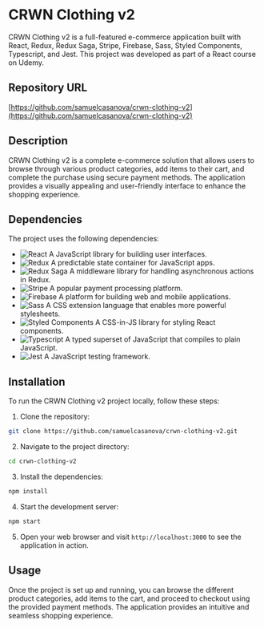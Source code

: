 # CRWN Clothing v2

CRWN Clothing v2 is a full-featured e-commerce application built with React, Redux, Redux Saga, Stripe, Firebase, Sass, Styled Components, Typescript, and Jest. This project was developed as part of a React course on Udemy.

## Repository URL

[https://github.com/samuelcasanova/crwn-clothing-v2](https://github.com/samuelcasanova/crwn-clothing-v2)

## Description

CRWN Clothing v2 is a complete e-commerce solution that allows users to browse through various product categories, add items to their cart, and complete the purchase using secure payment methods. The application provides a visually appealing and user-friendly interface to enhance the shopping experience.

## Dependencies

The project uses the following dependencies:
- ![React](https://img.shields.io/badge/React-17.0.2-blue) A JavaScript library for building user interfaces.
- ![Redux](https://img.shields.io/badge/Redux-4.1.1-purple) A predictable state container for JavaScript apps.
- ![Redux Saga](https://img.shields.io/badge/Redux%20Saga-1.1.3-yellow) A middleware library for handling asynchronous actions in Redux.
- ![Stripe](https://img.shields.io/badge/Stripe-8.170.0-blueviolet) A popular payment processing platform.
- ![Firebase](https://img.shields.io/badge/Firebase-9.1.3-orange) A platform for building web and mobile applications.
- ![Sass](https://img.shields.io/badge/Sass-1.45.0-pink) A CSS extension language that enables more powerful stylesheets.
- ![Styled Components](https://img.shields.io/badge/Styled%20Components-5.3.0-lightgrey) A CSS-in-JS library for styling React components.
- ![Typescript](https://img.shields.io/badge/Typescript-4.3.5-blue) A typed superset of JavaScript that compiles to plain JavaScript.
- ![Jest](https://img.shields.io/badge/Jest-27.0.6-red) A JavaScript testing framework.

## Installation

To run the CRWN Clothing v2 project locally, follow these steps:

1. Clone the repository:

```bash
git clone https://github.com/samuelcasanova/crwn-clothing-v2.git
```

2. Navigate to the project directory:

```bash
cd crwn-clothing-v2
```

3. Install the dependencies:

```bash
npm install
```

4. Start the development server:

```bash
npm start
```

5. Open your web browser and visit `http://localhost:3000` to see the application in action.

## Usage

Once the project is set up and running, you can browse the different product categories, add items to the cart, and proceed to checkout using the provided payment methods. The application provides an intuitive and seamless shopping experience.

